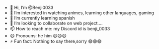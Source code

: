 - 👋 Hi, I’m @Benji0033
- 👀 I’m interested in watching animes, learning other languages, gaming
- 🌱 I’m currently learning spanish
- 💞️ I’m looking to collaborate on web project....
- 📫 How to reach me: my Discord id is benji_0033
- 😄 Pronouns: he him 😄😄😄
- ⚡ Fun fact: Nothing to say there,sorry 😄😄😄

<!---
Ben0033/Ben0033 is a ✨ special ✨ repository because its `README.md` (this file) appears on your GitHub profile.
You can click the Preview link to take a look at your changes.
--->

